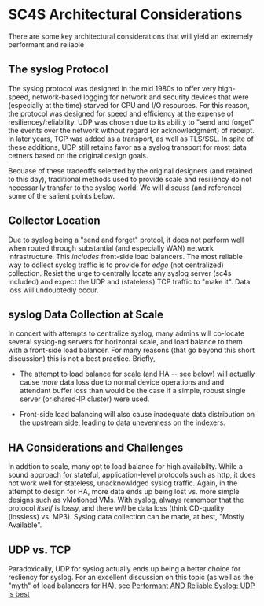 # SC4S Architectural Considerations

There are some key architectural considerations that will yield an extremely performant and reliable 

## The syslog Protocol

The syslog protocol was designed in the mid 1980s to offer very high-speed, network-based logging for network and security devices that
were (especially at the time) starved for CPU and I/O resources.  For this reason, the protocol was designed for speed and efficiency at the
expense of resiliencey/reliability.  UDP was chosen due to its ability to "send and forget" the events over the network without regard
(or acknowledgment) of receipt.  In later years, TCP was added as a transport, as well as TLS/SSL.  In spite of these additions, UDP still
retains favor as a syslog transport for most data cetners based on the original design goals.

Becuase of these tradeoffs selected by the original designers (and retained to this day), traditional methods used to provide scale and
resiliency do not necessarily transfer to the syslog world.  We will discuss (and reference) some of the salient points below.

## Collector Location

Due to syslog being a "send and forget" protcol, it does not perform well when routed through substantial (and especially WAN) network infrastructure.  This _includes_ front-side load balancers.  The most reliable way to collect syslog traffic is to provide for _edge_
(not centralized) collection.  Resist the urge to centrally locate any syslog server (sc4s included) and expect the UDP and (stateless)
TCP traffic to "make it".  Data loss will undoubtedly occur.

## syslog Data Collection at Scale

In concert with attempts to centralize syslog, many admins will co-locate several syslog-ng servers for horizontal scale, and load balance
to them with a front-side load balancer.  For many reasons (that go beyond this short discussion) this is not a best practice.  Briefly,

* The attempt to load balance for scale (and HA -- see below) will actually cause _more_ data loss due to normal device operations and
and attendant buffer loss than would be the case if a simple, robust single server (or shared-IP cluster) were used.

* Front-side load balancing will also cause inadequate data distribution on the upstream side, leading to data unevenness on the indexers.

## HA Considerations and Challenges

In addtion to scale, many opt to load balance for high availabilty.  While a sound approach for stateful, application-level protocols such
as http, it does not work well for stateless, unacknowldged syslog traffic.  Again, in the attempt to design for HA, more data ends up
being lost vs. more simple designs such as vMotioned VMs.  With syslog, always remember that the protocol _itself_ is lossy, and there
_will_ be data loss (think CD-quality (lossless) vs. MP3).  Syslog data collection can be made, at best, "Mostly Available".

## UDP vs. TCP

Paradoxically, UDP for syslog actually ends up being a better choice for resliency for syslog.  For an excellent discussion on this topic
(as well as the "myth" of load balancers for HA),
see [Performant AND Reliable Syslog: UDP is best](https://www.rfaircloth.com/2020/05/21/performant-and-reliable-syslog-udp-is-best/)